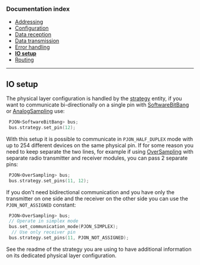 
### Documentation index
- [Addressing](/documentation/addressing.md)
- [Configuration](/documentation/configuration.md)
- [Data reception](/documentation/data-reception.md)
- [Data transmission](/documentation/data-transmission.md)
- [Error handling](/documentation/error-handling.md)
- **[IO setup](/documentation/io-setup.md)**
- [Routing](/documentation/routing.md)

---

## IO setup
The physical layer configuration is handled by the [strategy](/src/strategies/README.md) entity, if you want to communicate bi-directionally on a single pin with [SoftwareBitBang](/src/strategies/SoftwareBitBang) or [AnalogSampling](/src/strategies/AnalogSampling) use:
```cpp  
 PJON<SoftwareBitBang> bus;
 bus.strategy.set_pin(12);
```

With this setup it is possible to communicate in `PJON_HALF_DUPLEX` mode with up to 254 different devices on the same physical pin. If for some reason you need to keep separate the two lines, for example if using [OverSampling](/src/strategies/OverSampling) with separate radio transmitter and receiver modules, you can pass 2 separate pins:
```cpp  
 PJON<OverSampling> bus;
 bus.strategy.set_pins(11, 12);
```

If you don't need bidirectional communication and you have only the transmitter on one side and the receiver on the other side you can use the `PJON_NOT_ASSIGNED` constant:
```cpp  
 PJON<OverSampling> bus;
 // Operate in simplex mode
 bus.set_communication_mode(PJON_SIMPLEX);
  // Use only receiver pin
 bus.strategy.set_pins(11, PJON_NOT_ASSIGNED);
```

See the readme of the strategy you are using to have additional information on its dedicated physical layer configuration.
